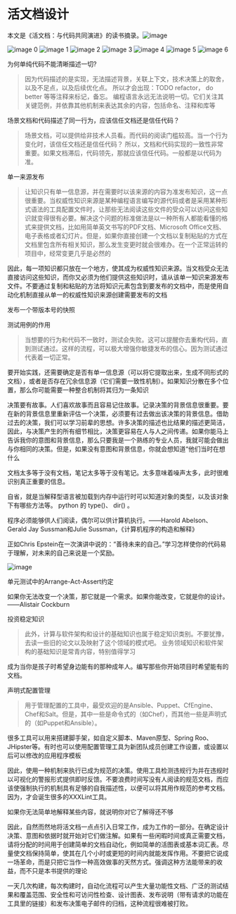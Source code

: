 # 活文档设计
本文是《活文档：与代码共同演进》的读书摘录。![image](assets/image.png)

![image 0](assets/image-0.png)
![image 1](assets/image-1.png)
![image 2](assets/image-2.png)
![image 3](assets/image-3.png)
![image 4](assets/image-4.png)
![image 5](assets/image-5.png)
![image 6](assets/image-6.png)

为何单纯代码不能清晰描述一切?

> 因为代码描述的是实现，无法描述背景，关联上下文，技术决策上的取舍，以及不足点，以及后续优化点。
> 所以才会出现：TODO refactor， do better 等等注释来标记，备忘。
> 编程语言永远无法说明一切。它们关注其关键范例，并依靠其他机制来表达其余的内容，包括命名、注释和库等

场景文档和代码描述了同一行为，应该信任文档还是信任代码？

> 场景文档，可以提供给非技术人员看。而代码的阅读门槛较高。当一个行为变化时，该信任文档还是信任代码？
> 所以，文档和代码实现的一致性非常重要。如果文档滞后，代码领先，那就应该信任代码。一般都是以代码为准。

单一来源发布

> 让知识只有单一信息源，并在需要时以该来源的内容为准发布知识，这一点很重要。当权威性知识来源是某种编程语言编写的源代码或者是采用某种形式语法的工具配置文件时，让那些无法阅读这些文件的受众可以访问这些知识就变得很有必要。解决这个问题的标准做法是以一种所有人都能看懂的格式来提供文档，比如用简单英文书写的PDF文档、Microsoft Office文档、电子表格或者幻灯片。但是，如果你直接创建一个文档以复制粘贴的方式在文档里包含所有相关知识，那么发生变更时就会很难办。在一个正常运转的项目中，经常变更几乎是必然的

因此，每一项知识都只放在一个地方，使其成为权威性知识来源。当文档受众无法直接访问这些知识，而你又必须为他们提供这些知识时，请从该单一知识来源发布文件。不要通过复制和粘贴的方法将知识元素包含到要发布的文档中，而是使用自动化机制直接从单一的权威性知识来源创建需要发布的文档

发布一个带版本号的快照

测试用例的作用

> 当想要的行为和代码不一致时，测试会失败。这可以提醒你去重构代码，直到测试通过。这样的流程，可以极大增强你敏捷发布的信心。因为测试通过代表着一切正常。

要开始实践，还需要确定是否有单一信息源（可以将它提取出来，生成不同形式的文档），或者是否存在冗余信息源（它们需要一致性机制）。如果知识分散在多个位置，那么你可能需要一种整合机制将其归为一条知识

决策要有故事。人们喜欢故事而且容易记住故事。记录决策的背景信息很重要。要在新的背景信息里重新评估一个决策，必须要有过去做出该决策的背景信息。借助过去的决策，我们可以学习前辈的思想。许多决策的描述也比结果的描述更简洁，因此，与决策产生的所有细节相比，决策更容易在人与人之间传递。如果你能马上告诉我你的意图和背景信息，那么只要我是一个熟练的专业人员，我就可能会做出与你相同的决策。但是，如果没有意图和背景信息，你就会想知道“他们当时在想什么

文档太多等于没有文档，笔记太多等于没有笔记。太多意味着噪声太多，此时很难识别真正重要的信息。 

自省，就是当解释型语言被加载到内存中运行时可以知道对象的类型，以及该对象下有哪些方法等。
python 的 type()、 dir() 。

程序必须能够供人们阅读，偶尔可以供计算机执行。——Harold Abelson、Gerald Jay Sussman和Julie Sussman，《计算机程序的构造和解释》

正如Chris Epstein在一次演讲中说的：“善待未来的自己。”学习怎样使你的代码易于理解，对未来的自己来说是一个奖励。

![image](assets/image-7.png)

单元测试中的Arrange-Act-Assert约定

如果你无法改变一个决策，那它就是一个需求。如果你能改变，它就是你的设计。——Alistair Cockburn

投资稳定知识

> 此外，计算与软件架构和设计的基础知识也属于稳定知识类别。不要犹豫，去读一些旧的论文以及映射了这个领域的模式吧。
> 业务领域知识和软件架构的基础知识是常青内容，特别值得学习

成为当你是孩子时希望身边能有的那种成年人。编写那些你开始项目时希望能有的文档。

声明式配置管理

> 用于管理配置的工具中，最受欢迎的是Ansible、Puppet、CfEngine、Chef和Salt。但是，其中一些是命令式的（如Chef），而其他一些是声明式的（如Puppet和Ansible）。

很多工具可以用来搭建脚手架，如自定义脚本、Maven原型、Spring Roo、JHipster等。有时也可以使用配置管理工具为新团队成员创建工作设置，或设置以后可以修改的应用程序模板

因此，使用一种机制来执行已成为规范的决策。使用工具检测违规行为并在违规时以可视化的警报形式提供即时反馈。不要浪费时间写没有人阅读的规范文档，而应该使强制执行的机制具有足够的自我描述性，以便可以将其用作规范的参考文档。
因为，才会诞生很多的XXXLint工具。

如果你无法简单地解释某些内容，就说明你对它了解得还不够

因此，自然而然地将活文档一点点引入日常工作，成为工作的一部分。在确定设计决策、意图和依据时就开始对它们做注解。如果有一些闲暇时间或真正需要文档，请将分配的时间用于创建简单的文档自动化，例如简单的活图表或基本词汇表。尽量使文档保持简单，使其在几个小时或更短的时间内就能发挥作用。不要把它说成一场革命，而是只把它当作一种高效做事的天然方式。强调这种方法能带来的收益，而不只是本书提供的理论

一天几次构建，每次构建时，自动化流程可以产生大量功能性文档、广泛的测试结果和覆盖范围、安全性和可访问性检查、设计图表、发布说明（带有请求的功能在工具里的链接）和发布决策电子邮件的归档，这种流程很难被打败。
